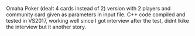 Omaha Poker (dealt 4 cards instead of 2) version with 2 players and community card given as parameters in input file. 
C++ code compiled and tested in VS2017, working well since I got interview after the test, didnt lkike the interview but it another story.
